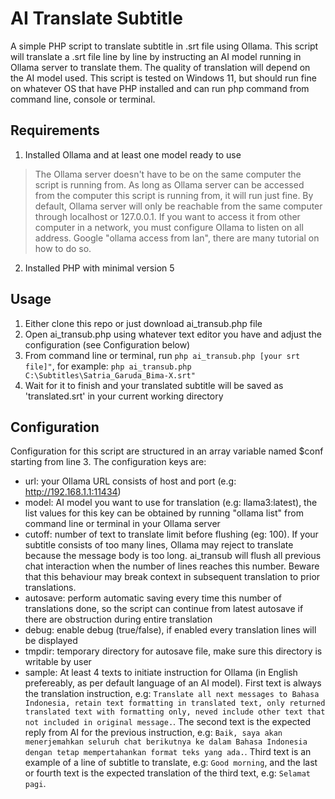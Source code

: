 # AI Translate Subtitle
A simple PHP script to translate subtitle in .srt file using Ollama. This script will translate a .srt file line by line by instructing an AI model running in Ollama server to translate them. The quality of translation will depend on the AI model used. This script is tested on Windows 11, but should run fine on whatever OS that have PHP installed and can run php command from command line, console or terminal.

## Requirements
1. Installed Ollama and at least one model ready to use
> The Ollama server doesn't have to be on the same computer the script is running from. As long as Ollama server can be accessed from the computer this script is running from, it will run just fine.
> By default, Ollama server will only be reachable from the same computer through localhost or 127.0.0.1. If you want to access it from other computer in a network, you must configure Ollama to listen on all address. Google "ollama access from lan", there are many tutorial on how to do so.
2. Installed PHP with minimal version 5

## Usage
1. Either clone this repo or just download ai_transub.php file
2. Open ai_transub.php using whatever text editor you have and adjust the configuration (see Configuration below)
3. From command line or terminal, run ```php ai_transub.php [your srt file]"```, for example: ```php ai_transub.php C:\Subtitles\Satria_Garuda_Bima-X.srt"```
4. Wait for it to finish and your translated subtitle will be saved as 'translated.srt' in your current working directory

## Configuration
Configuration for this script are structured in an array variable named $conf starting from line 3. The configuration keys are:
- url: your Ollama URL consists of host and port (e.g: http://192.168.1.1:11434)
- model: AI model you want to use for translation (e.g: llama3:latest), the list values for this key can be obtained by running "ollama list" from command line or terminal in your Ollama server
- cutoff: number of text to translate limit before flushing (eg: 100). If your subtitle consists of too many lines, Ollama may reject to translate because the message body is too long. ai_transub will flush all previous chat interaction when the number of lines reaches this number. Beware that this behaviour may break context in subsequent translation to prior translations.
- autosave: perform automatic saving every time this number of translations done, so the script can continue from latest autosave if there are obstruction during entire translation
- debug: enable debug (true/false), if enabled every translation lines will be displayed
- tmpdir: temporary directory for autosave file, make sure this directory is writable by user
- sample: At least 4 texts to initiate instruction for Ollama (in English prefereably, as per default language of an AI model). First text is always the translation instruction, e.g: ```Translate all next messages to Bahasa Indonesia, retain text formatting in translated text, only returned translated text with formatting only, neved include other text that not included in original message.```. The second text is the expected reply from AI for the previous instruction, e.g: ```Baik, saya akan menerjemahkan seluruh chat berikutnya ke dalam Bahasa Indonesia dengan tetap mempertahankan format teks yang ada.```. Third text is an example of a line of subtitle to translate, e.g: ```Good morning```, and the last or fourth text is the expected translation of the third text, e.g: ```Selamat pagi```.
